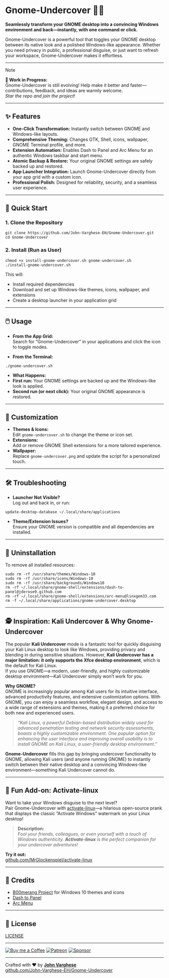 # Gnome-Undercover 🕵🏻

**Seamlessly transform your GNOME desktop into a convincing Windows environment and back—instantly, with one command or click.**

Gnome-Undercover is a powerful tool that toggles your GNOME desktop between its native look and a polished Windows-like appearance. Whether you need privacy in public, a professional disguise, or just want to refresh your workspace, Gnome-Undercover makes it effortless.

---

> [!NOTE]
> **🚧 Work in Progress:**  
> Gnome-Undercover is still evolving! Help make it better and faster—contributions, feedback, and ideas are warmly welcome.  
> *Star the repo and join the project!*

---

## ✨ Features

- **One-Click Transformation:** Instantly switch between GNOME and Windows-like layouts.
- **Comprehensive Theming:** Changes GTK, Shell, icons, wallpaper, GNOME Terminal profile, and more.
- **Extension Automation:** Enables Dash to Panel and Arc Menu for an authentic Windows taskbar and start menu.
- **Atomic Backup & Restore:** Your original GNOME settings are safely backed up and restored.
- **App Launcher Integration:** Launch Gnome-Undercover directly from your app grid with a custom icon.
- **Professional Polish:** Designed for reliability, security, and a seamless user experience.

---

## 🚀 Quick Start

### 1. Clone the Repository

```
git clone https://github.com/John-Varghese-EH/Gnome-Undercover.git
cd Gnome-Undercover
```

### 2. Install (Run as User)

```
chmod +x install-gnome-undercover.sh gnome-undercover.sh
./install-gnome-undercover.sh
```

This will:
- Install required dependencies
- Download and set up Windows-like themes, icons, wallpaper, and extensions
- Create a desktop launcher in your application grid

---

## 🖱️ Usage

- **From the App Grid:**  
  Search for “Gnome-Undercover” in your applications and click the icon to toggle modes.

- **From the Terminal:**  
```
./gnome-undercover.sh
```

- **What Happens:**  
- **First run:** Your GNOME settings are backed up and the Windows-like look is applied.
- **Second run (or next click):** Your original GNOME appearance is restored.

---

## 🎨 Customization

- **Themes & Icons:**  
Edit `gnome-undercover.sh` to change the theme or icon set.
- **Extensions:**  
Add or remove GNOME Shell extensions for a more tailored experience.
- **Wallpaper:**  
Replace `gnome-undercover.png` and update the script for a personalized touch.

---

## 🛠️ Troubleshooting

- **Launcher Not Visible?**  
Log out and back in, or run:
```
update-desktop-database ~/.local/share/applications
```
- **Theme/Extension Issues?**  
Ensure your GNOME version is compatible and all dependencies are installed.

---

## 🧹 Uninstallation

To remove all installed resources:

```
sudo rm -rf /usr/share/themes/Windows-10
sudo rm -rf /usr/share/icons/Windows-10
sudo rm -rf /usr/share/backgrounds/Windows10
rm -rf ~/.local/share/gnome-shell/extensions/dash-to-panel@jderose9.github.com
rm -rf ~/.local/share/gnome-shell/extensions/arc-menu@linxgem33.com
rm -f ~/.local/share/applications/gnome-undercover.desktop
```
---

## 🕵️ Inspiration: Kali Undercover & Why Gnome-Undercover

The popular **Kali Undercover** mode is a fantastic tool for quickly disguising your Kali Linux desktop to look like Windows, providing privacy and blending in during sensitive situations. However, **Kali Undercover has a major limitation: it only supports the Xfce desktop environment**, which is the default for Kali Linux.  
If you use GNOME—a modern, user-friendly, and highly customizable desktop environment—Kali Undercover simply won’t work for you.

**Why GNOME?**  
GNOME is increasingly popular among Kali users for its intuitive interface, advanced productivity features, and extensive customization options. With GNOME, you can enjoy a seamless workflow, elegant design, and access to a wide range of extensions and themes, making it a preferred choice for both new and experienced users.

> *“Kali Linux, a powerful Debian-based distribution widely used for advanced penetration testing and network security assessments, boasts a highly customizable environment. One popular option for enhancing the user interface and improving overall usability is to install GNOME on Kali Linux, a user-friendly desktop environment.”* 

**Gnome-Undercover** fills this gap by bringing undercover functionality to GNOME, allowing Kali users (and anyone running GNOME) to instantly switch between their native desktop and a convincing Windows-like environment—something Kali Undercover cannot do.

---

## 🎉 Fun Add-on: Activate-linux

Want to take your Windows disguise to the next level?  
Pair Gnome-Undercover with [activate-linux](https://github.com/MrGlockenspiel/activate-linux)—a hilarious open-source prank that displays the classic “Activate Windows” watermark on your Linux desktop!

> **Description:**  
> _Fool your friends, colleagues, or even yourself with a touch of Windows authenticity. **Activate-linux** is the perfect companion for your undercover adventures!_

**Try it out:**  
[github.com/MrGlockenspiel/activate-linux](https://github.com/MrGlockenspiel/activate-linux)

---

## 🙏 Credits

- [B00merang Project](https://github.com/B00merang-Project) for Windows 10 themes and icons  
- [Dash to Panel](https://extensions.gnome.org/extension/1160/dash-to-panel/)  
- [Arc Menu](https://extensions.gnome.org/extension/1228/arc-menu/)  

---

## 📜 License

[LICENSE](LICENSE)

---

  [![Buy me a Coffee](https://img.shields.io/badge/Buy_Me_A_Coffee-FFDD00?style=for-the-badge&logo=buy-me-a-coffee&logoColor=black)](https://buymeacoffee.com/CyberTrinity)
  [![Patreon](https://img.shields.io/badge/Patreon-F96854?style=for-the-badge&logo=patreon&logoColor=white)](https://patreon.com/CyberTrinity)
  [![Sponsor](https://img.shields.io/badge/sponsor-30363D?style=for-the-badge&logo=GitHub-Sponsors&logoColor=#white)](https://github.com/sponsors/John-Varghese-EH)

---

 Crafted with ❤️ by **[John Varghese](https://github.com/John-Varghese-EH)**  
 [github.com/John-Varghese-EH/Gnome-Undercover](https://github.com/John-Varghese-EH/Gnome-Undercover)
